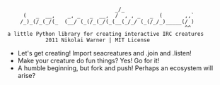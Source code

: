                     
                                      _/_                    
         (   _  __,    _, _   _  __,  /  , , _   _  (       ,,`
        /_)_(/_(_/(_  (__/ (_(/_(_/(_(__(_/_/ (_(/_/_)_____(/ ) 
                                                            ^^
    a little Python library for creating interactive IRC creatures
                2011 Nikolai Warner | MIT License


* Let's get creating! Import seacreatures and .join and .listen!
* Make your creature do fun things? Yes! Go for it!
* A humble beginning, but fork and push! Perhaps an ecosystem will arise?


